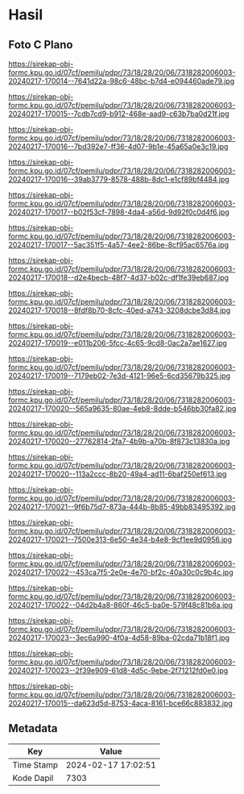 # Hasil

## Foto C Plano

https://sirekap-obj-formc.kpu.go.id/07cf/pemilu/pdpr/73/18/28/20/06/7318282006003-20240217-170014--7641d22a-98c6-48bc-b7d4-e094460ade79.jpg

https://sirekap-obj-formc.kpu.go.id/07cf/pemilu/pdpr/73/18/28/20/06/7318282006003-20240217-170015--7cdb7cd9-b912-468e-aad9-c63b7ba0d21f.jpg

https://sirekap-obj-formc.kpu.go.id/07cf/pemilu/pdpr/73/18/28/20/06/7318282006003-20240217-170016--7bd392e7-ff36-4d07-9b1e-45a65a0e3c19.jpg

https://sirekap-obj-formc.kpu.go.id/07cf/pemilu/pdpr/73/18/28/20/06/7318282006003-20240217-170016--39ab3779-8578-488b-8dc1-e1cf89bf4484.jpg

https://sirekap-obj-formc.kpu.go.id/07cf/pemilu/pdpr/73/18/28/20/06/7318282006003-20240217-170017--b02f53cf-7898-4da4-a56d-9d92f0c0d4f6.jpg

https://sirekap-obj-formc.kpu.go.id/07cf/pemilu/pdpr/73/18/28/20/06/7318282006003-20240217-170017--5ac351f5-4a57-4ee2-86be-8cf95ac6576a.jpg

https://sirekap-obj-formc.kpu.go.id/07cf/pemilu/pdpr/73/18/28/20/06/7318282006003-20240217-170018--d2e4becb-48f7-4d37-b02c-df1fe39eb687.jpg

https://sirekap-obj-formc.kpu.go.id/07cf/pemilu/pdpr/73/18/28/20/06/7318282006003-20240217-170018--8fdf8b70-8cfc-40ed-a743-3208dcbe3d84.jpg

https://sirekap-obj-formc.kpu.go.id/07cf/pemilu/pdpr/73/18/28/20/06/7318282006003-20240217-170019--e011b206-5fcc-4c65-9cd8-0ac2a7ae1627.jpg

https://sirekap-obj-formc.kpu.go.id/07cf/pemilu/pdpr/73/18/28/20/06/7318282006003-20240217-170019--7179eb02-7e3d-4121-96e5-6cd35679b325.jpg

https://sirekap-obj-formc.kpu.go.id/07cf/pemilu/pdpr/73/18/28/20/06/7318282006003-20240217-170020--565a9635-80ae-4eb8-8dde-b546bb30fa82.jpg

https://sirekap-obj-formc.kpu.go.id/07cf/pemilu/pdpr/73/18/28/20/06/7318282006003-20240217-170020--27762814-2fa7-4b9b-a70b-8f873c13830a.jpg

https://sirekap-obj-formc.kpu.go.id/07cf/pemilu/pdpr/73/18/28/20/06/7318282006003-20240217-170020--113a2ccc-8b20-49a4-ad11-6baf250ef613.jpg

https://sirekap-obj-formc.kpu.go.id/07cf/pemilu/pdpr/73/18/28/20/06/7318282006003-20240217-170021--9f6b75d7-873a-444b-8b85-49bb83495392.jpg

https://sirekap-obj-formc.kpu.go.id/07cf/pemilu/pdpr/73/18/28/20/06/7318282006003-20240217-170021--7500e313-6e50-4e34-b4e8-9cf1ee9d0956.jpg

https://sirekap-obj-formc.kpu.go.id/07cf/pemilu/pdpr/73/18/28/20/06/7318282006003-20240217-170022--453ca7f5-2e0e-4e70-bf2c-40a30c0c9b4c.jpg

https://sirekap-obj-formc.kpu.go.id/07cf/pemilu/pdpr/73/18/28/20/06/7318282006003-20240217-170022--04d2b4a8-860f-46c5-ba0e-579f48c81b6a.jpg

https://sirekap-obj-formc.kpu.go.id/07cf/pemilu/pdpr/73/18/28/20/06/7318282006003-20240217-170023--3ec6a990-4f0a-4d58-89ba-02cda71b18f1.jpg

https://sirekap-obj-formc.kpu.go.id/07cf/pemilu/pdpr/73/18/28/20/06/7318282006003-20240217-170023--2f39e909-61d8-4d5c-9ebe-2f71212fd0e0.jpg

https://sirekap-obj-formc.kpu.go.id/07cf/pemilu/pdpr/73/18/28/20/06/7318282006003-20240217-170015--da623d5d-8753-4aca-8161-bce66c883832.jpg


## Metadata

| Key        | Value               |
| ---------- | ------------------- |
| Time Stamp | 2024-02-17 17:02:51 |
| Kode Dapil | 7303                |



